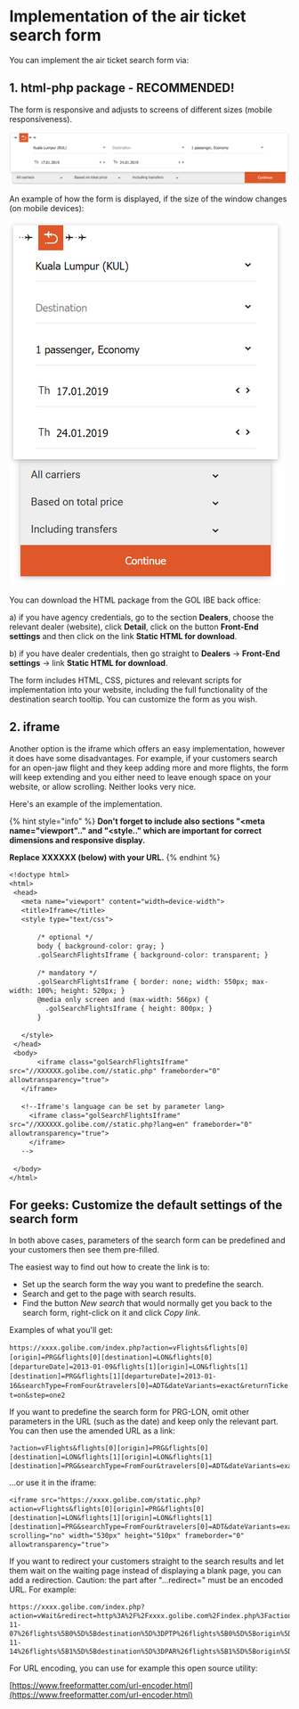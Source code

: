 # Implementation of the air ticket search form

You can implement the air ticket search form via:

## 1. html-php package - RECOMMENDED!

The form is responsive and adjusts to screens of different sizes \(mobile responsiveness\).

![](../../.gitbook/assets/image%20%2882%29.png)

An example of how the form is displayed, if the size of the window changes \(on mobile devices\):

![](../../.gitbook/assets/image%20%2816%29.png)

You can download the HTML package from the GOL IBE back office:

a\) if you have agency credentials, go to the section **Dealers**, choose the relevant dealer \(website\), click **Detail**, click on the button **Front-End settings** and then click on the link **Static HTML for download**.

b\) if you have dealer credentials, then go straight to **Dealers** -&gt; **Front-End settings** -&gt; link **Static HTML for download**.

The form includes HTML, CSS, pictures and relevant scripts for implementation into your website, including the full functionality of the destination search tooltip. You can customize the form as you wish.

## 2. iframe

Another option is the iframe which offers an easy implementation, however it does have some disadvantages. For example, if your customers search for an open-jaw flight and they keep adding more and more flights, the form will keep extending and you either need to leave enough space on your website, or allow scrolling. Neither looks very nice.

Here's an example of the implementation.

{% hint style="info" %}
**Don't forget to include also sections "&lt;meta name="viewport".." and "&lt;style.." which are important for correct dimensions and responsive display.**

**Replace XXXXXX \(below\) with your URL.**
{% endhint %}

```markup
<!doctype html>
<html>
 <head>
   <meta name="viewport" content="width=device-width">
   <title>Iframe</title>
   <style type="text/css">

       /* optional */
       body { background-color: gray; }
       .golSearchFlightsIframe { background-color: transparent; }

       /* mandatory */
       .golSearchFlightsIframe { border: none; width: 550px; max-width: 100%; height: 520px; }
       @media only screen and (max-width: 566px) {
         .golSearchFlightsIframe { height: 800px; }
       }

   </style>
 </head>
 <body>
       <iframe class="golSearchFlightsIframe" src="//XXXXXX.golibe.com//static.php" frameborder="0" allowtransparency="true">
   </iframe>

   <!--Iframe's language can be set by parameter lang>
     <iframe class="golSearchFlightsIframe" src="//XXXXXX.golibe.com//static.php?lang=en" frameborder="0" allowtransparency="true">
     </iframe>
   -->

 </body>
</html>
```

## **For geeks: Customize the default settings of the search form**

In both above cases, parameters of the search form can be predefined and your customers then see them pre-filled.

The easiest way to find out how to create the link is to:

* Set up the search form the way you want to predefine the search.
* Search and get to the page with search results.
* Find the button _New search_ that would normally get you back to the search form, right-click on it and click _Copy link_.

Examples of what you'll get:

`https://xxxx.golibe.com/index.php?action=vFlights&flights[0][origin]=PRG&flights[0][destination]=LON&flights[0][departureDate]=2013-01-09&flights[1][origin]=LON&flights[1][destination]=PRG&flights[1][departureDate]=2013-01-16&searchType=FromFour&travelers[0]=ADT&dateVariants=exact&returnTicket=on&step=one2`

If you want to predefine the search form for PRG-LON, omit other parameters in the URL \(such as the date\) and keep only the relevant part. You can then use the amended URL as a link:

```http
?action=vFlights&flights[0][origin]=PRG&flights[0][destination]=LON&flights[1][origin]=LON&flights[1][destination]=PRG&searchType=FromFour&travelers[0]=ADT&dateVariants=exact&returnTicket=on&step=one2
```

...or use it in the iframe:

```markup
<iframe src="https://xxxx.golibe.com/static.php?action=vFlights&flights[0][origin]=PRG&flights[0][destination]=LON&flights[1][origin]=LON&flights[1][destination]=PRG&searchType=FromFour&travelers[0]=ADT&dateVariants=exact&returnTicket=on&step=one2" scrolling="no" width="530px" height="510px" frameborder="0" allowtransparency="true">
```

If you want to redirect your customers straight to the search results and let them wait on the waiting page instead of displaying a blank page, you can add a redirection. Caution: the part after "...redirect=" must be an encoded URL. For example:

```
https://xxxx.golibe.com/index.php?action=vWait&redirect=http%3A%2F%2Fxxxx.golibe.com%2Findex.php%3Faction%3DvFlights%26flights%5B0%5D%5BdepartureDate%5D%3D2014-11-07%26flights%5B0%5D%5Bdestination%5D%3DPTP%26flights%5B0%5D%5Borigin%5D%3DPAR%26flights%5B0%5D%5BdeparturePlusMinusDay%5D%3D3%26flights%5B1%5D%5BdepartureDate%5D%3D2014-11-14%26flights%5B1%5D%5Bdestination%5D%3DPAR%26flights%5B1%5D%5Borigin%5D%3DPTP%26flights%5B1%5D%5BdeparturePlusMinusDay%5D%3D3%26travelers%5B0%5D%3DADT%26returnTicket%3Don%26vendor%3DTX%26dateVariants%3Dclose%26step%3DChooseFromFour%26target%3Dflights
```

For URL encoding, you can use for example this open source utility:

[https://www.freeformatter.com/url-encoder.html](https://www.freeformatter.com/url-encoder.html)

